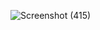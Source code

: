 ![Screenshot (415)](https://github.com/user-attachments/assets/d32112e0-d1b8-4a50-9841-74a3c7e20b93)
